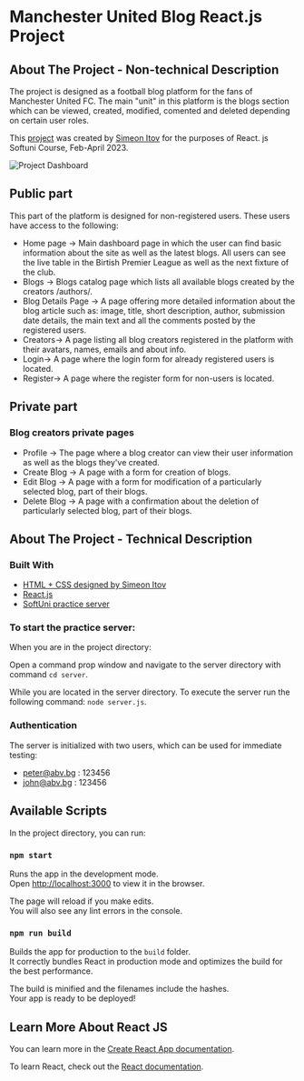 # Manchester United Blog React.js Project

## About The Project - Non-technical Description

The project is designed as a football blog platform for the fans of Manchester United FC. 
The main "unit" in this platform is the blogs section which can be viewed, created, modified, comented and deleted depending on certain user roles.

This [project](https://github.com/s-itov/Manchester-United-Blog-ReactJS.git) was created by [Simeon Itov](https://github.com/s-itov) for the purposes of React. js Softuni Course, Feb-April 2023.

![Project Dashboard](https://i.ibb.co/6mnccCP/1.png)


## Public part

This part of the platform is designed for non-registered users. These users have access to the following:

* Home page -> 
Main dashboard page in which the user can find basic information about the site as well as the latest blogs. All users can see the live table in the Birtish Premier League as well as the next fixture of the club.
* Blogs -> 
Blogs catalog page which lists all available blogs created by the creators /authors/.
* Blog Details Page -> 
A page offering more detailed information about the blog article such as: image, title, short description, author, submission date details, the main text and all the comments posted by the registered users.
* Creators-> 
A page listing all blog creators registered in the platform with their avatars, names, emails and about info.
* Login-> 
A page where the login form for already registered users is located.
* Register-> 
A page where the register form for non-users is located.

## Private part

### Blog creators private pages

* Profile -> 
The page where a blog creator can view their user information as well as the blogs they've created. 
* Create Blog -> 
A page with a form for creation of blogs.
* Edit Blog -> 
A page with a form for modification of a particularly selected blog, part of their blogs.
* Delete Blog -> 
A page with a confirmation about the deletion of particularly selected blog, part of their blogs.


## About The Project - Technical Description

### Built With

* [HTML + CSS designed by Simeon Itov](https://github.com/s-itov)
* [React.js](https://reactjs.org/)
* [SoftUni practice server](https://github.com/softuni-practice-server/softuni-practice-server.git)

### To start the practice server:

When you are in the project directory:

Open a command prop window and navigate to the server directory with command  `cd server`.

While you are located in the server directory. To execute the server run the following command:  `node server.js`.

### Authentication

The server is initialized with two users, which can be used for immediate testing:
* peter@abv.bg : 123456
* john@abv.bg : 123456

## Available Scripts

In the project directory, you can run:

### `npm start`

Runs the app in the development mode.\
Open [http://localhost:3000](http://localhost:3000) to view it in the browser.

The page will reload if you make edits.\
You will also see any lint errors in the console.

### `npm run build`

Builds the app for production to the `build` folder.\
It correctly bundles React in production mode and optimizes the build for the best performance.

The build is minified and the filenames include the hashes.\
Your app is ready to be deployed!

## Learn More About React JS

You can learn more in the [Create React App documentation](https://facebook.github.io/create-react-app/docs/getting-started).

To learn React, check out the [React documentation](https://reactjs.org/).
